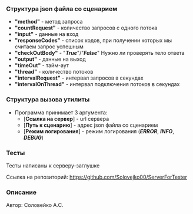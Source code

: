 ### Структура json файла со сценарием
* **"method"** - метод запроса
* **"countRequest"** - количество запросов с одного потока
* **"input"** - данные на вход
* **"responseCodes"** - список кодов, при получении которых мы считаем запрос успешным
* **"checkOutBody"** - "***True***"/"***False***" Нужно ли проверять тело ответа
* **"output"** - данные на выход
* **"timeOut"** - тайм-аут
* **"thread"** - количество потоков
* **"intervalRequest"** - интервал запросов в секундах
* **"intervalOnThread"** - интервал подключения потоков в секундах

### Структура вызова утилиты
*  Программа принимает 3 аргумента:
   *  [**Ссылка на сервер**] - url сервера
   *  [**Путь к сценарию**] - адрес json файла со сценарием
   *  [**Режим логирования**] - режим логирования (***ERROR***, ***INFO***, ***DEBUG***)

### Тесты
Тесты написаны к серверу-заглушке

Ссылка на репозиторий: https://github.com/Solovejko00/ServerForTester

### Описание
Автор: Соловейко А.С.
